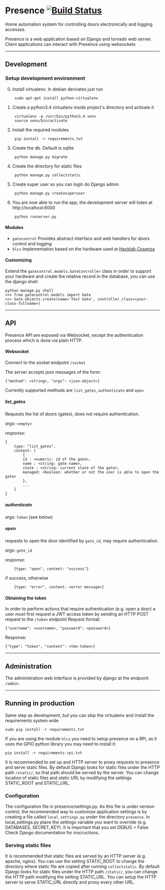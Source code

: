 
# Presence [![Build Status](https://travis-ci.org/sp4x/presence.svg?branch=master)](https://travis-ci.org/sp4x/presence)

Home automation system for controlling doors electronically and logging accesses.

Presence is a web application based on Django and tornado web server.
Client applications can interact with Presence using websockets

----
## Development


### Setup development environment

0. Install virtualenv. In debian derivates just run

	    sudo apt-get install python-virtualenv

1. Create a python3.4 virtualenv inside project's directory and activate it

	    virtualenv -p /usr/bin/python3.4 venv
	    source venv/bin/activate

2. Install the required modules

	    pip install -r requirements.txt

3. Create the db. Default is sqlite

	    python manage.py migrate

4. Create the directory for static files

        python manage.py collectstatic

5. Create super user so you can login do Django admin

        python manage.py createsuperuser

6. You are now able to run the app, the development server will listen at http://localhost:8000

	    python runserver.py

#### Modules

+ `gatecontrol`	Provides abstract interface and web handlers for doors control and logging
+ `hlcs`	Implementation based on the hardware used at [Hacklab Cosenza](http://hlcs.it)

#### Customizing

Extend the `gatecontrol.models.GateController` class in order to support your hardware and create the relative record in the database,
you can use the django shell:

	python manage.py shell
	>>> from gatecontrol.models import Gate
	>>> Gate.objects.create(name='Test Gate', controller_class=<your-class-fullname>)    

----
## API

Presence API are exposed via Websocket, except the authentication process which is done via plain HTTP.

#### Websocket

Connect to the socket endpoint `/socket`

The server accepts json messages of the form:

	{"method": <string>, "args": <json-object>}

Currently supported methods are `list_gates`, `authenticate` and `open`.

##### list_gates

Requests the list of doors (gates), does not require authentication.

*args:* `<empty>`

*response:*

	{
		type: "list_gates",
		content: [
			{
			id : <numeric: id of the gate>,
			name : <string: gate name>,
			state : <string: current state of the gate>,
			managed: <boolean: whether or not the user is able to open the gate>
			},
			...
		]
	}

##### authenticate

*args:* `token` (see below)

##### open

requests to open the door identified by `gate_id`, may require authentication.

*args:* `gate_id`

*response:*

		{type: "open", content: "success"}

if success, otherwise

		{type: "error", content: <error message>}

#### Obtaining the token

In order to perform actions that require authentication (e.g. open a door) a user must first request a JWT access token by sending an HTTP POST request to the `/token` endpoint
Request format:

	{"username": <username>, "password": <password>}

Response:

	{"type": "token", "content": <the-token>}

----
## Administration

The administration web interface is provided by django at the endpoint `/admin`.

----
## Running in production

Same step as development, but you can skip the virtualenv and install the requirements system wide

    sudo pip install -r requirements.txt

If you are using the module `hlcs` you need to setup presence on a RPi, as it uses the GPIO python library you may need to install it:

    pip install -r requirements-rpi.txt

It is recommended to set up and HTTP server to proxy requests to presence and serve static files.
By default Django looks for static files under the HTTP path `/static/`, so that path should be served by the server.
You can change location of static files and static URL by modifying the settings STATIC_ROOT and STATIC_URL.

### Configuration

The configuration file in presence/settings.py.
As this file is under version control, the recommended way to customize application settings is by creating a file called `local_settings.py` under the directory `presence`.
In local_settings.py place the settings variable you want to override (e.g. DATABASES, SECRET_KEY).
It is important that you set DEBUG = False.
Check Django documentation for inscructions.


### Serving static files

It is recommended that static files are served by an HTTP server (e.g. apache, nginx).
You can use the setting STATIC_ROOT to change the directory where static file are copied after running `collectstatic`.
By default Django looks for static files under the HTTP path `/static/`, you can change the HTTP path modifying the setting STATIC_URL.
You can setup the HTTP server to serve STATIC_URL directly and proxy every other URL.
